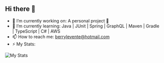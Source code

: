 ## Hi there 👋

- 🔭 I’m currently working on: A personal project 🤫
- 🌱 I’m currently learning: Java | JUnit | Spring | GraphQL | Maven | Gradle | TypeScript | C# | AWS
- 📫 How to reach me: berrylevente@hotmail.com
- ⚡ My Stats:

![My Stats](https://github-readme-stats.vercel.app/api?username=leventeberry&theme=dark&show_icons=true&hide_border=false&count_private=true)
